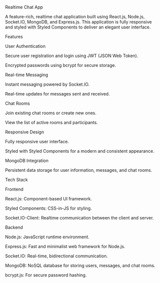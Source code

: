 Realtime Chat App

A feature-rich, realtime chat application built using React.js, Node.js, Socket.IO, MongoDB, and Express.js. This application is fully responsive and styled with Styled Components to deliver an elegant user interface.

Features

User Authentication

Secure user registration and login using JWT (JSON Web Token).

Encrypted passwords using bcrypt for secure storage.

Real-time Messaging

Instant messaging powered by Socket.IO.

Real-time updates for messages sent and received.

Chat Rooms

Join existing chat rooms or create new ones.

View the list of active rooms and participants.

Responsive Design

Fully responsive user interface.

Styled with Styled Components for a modern and consistent appearance.

MongoDB Integration

Persistent data storage for user information, messages, and chat rooms.

Tech Stack

Frontend

React.js: Component-based UI framework.

Styled Components: CSS-in-JS for styling.

Socket.IO-Client: Realtime communication between the client and server.

Backend

Node.js: JavaScript runtime environment.

Express.js: Fast and minimalist web framework for Node.js.

Socket.IO: Real-time, bidirectional communication.

MongoDB: NoSQL database for storing users, messages, and chat rooms.

bcrypt.js: For secure password hashing.
